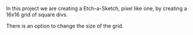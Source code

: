 In this project we are creating a Etch-a-Sketch, pixel like one,
by creating a 16x16 grid of square divs.

There is an option to change the size of the grid.